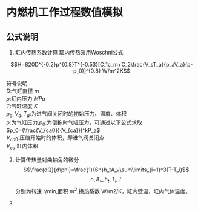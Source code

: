 # 内燃机工作过程数值模拟

## 公式说明
1. 缸内传热系数计算
    缸内传热采用Woschni公式

$$H=820D^{-0.2}p^{0.8}T^{-0.53}[C_1c_m+C_2\frac{V_sT_a}{p_aV_a}(p-p_0)]^{0.8} W/m^2K$$

符号说明  
$D:$气缸直径 $m$  
$p:$缸内压力 $MPa$  
$T:$气缸温度 $K$  
$p_a,V_a,T_a:$为进气阀关闭时的初始压力、温度、体积  
$p:$为气缸压力,$p_0:$为倒拖时气缸压力，可通过以下公式求取  
$p_0=(\frac{V_{ca0}}{V_{ca}})^kP_a$  
$V_{ca0}:$压缩开始时的体积，即进气阀关闭点  
$V_{ca}:$缸内体积

2. 计算传热量对曲轴角的微分  
$$\frac{dQ}{d\phi}=\frac{1}{6n}h_tA_v\sum\limits_{i=1}^3(T-T_i)$$ 
$$n,A_v,h_t,T_i,T$$分别为转速 r/min,面积 $m^2$,换热系数 W/m2/K，缸内壁温，缸内气体温度。  

3. 




